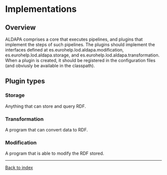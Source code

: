 Implementations
===============

## Overview

ALDAPA comprises a core that executes pipelines, and plugins that implement the steps of such pipelines. The plugins should implement the interfaces defined at es.eurohelp.lod.aldapa.modification, es.eurohelp.lod.aldapa.storage, and es.eurohelp.lod.aldapa.transformation. When a plugin is created, it should be registered in the configuration files (and obviusly be available in the classpath).

## Plugin types

### Storage

Anything that can store and query RDF.

### Transformation

A program that can convert data to RDF.

### Modification

A program that is able to modify the RDF stored.

---
[Back to index](index.md)